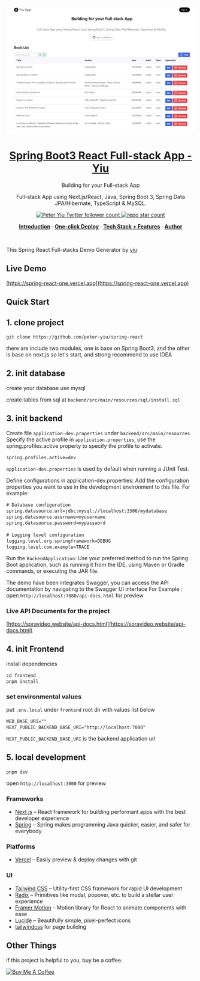 <a href="https://spring-react-one.vercel.app">
  <img alt="Precedent – Building blocks for your Next project" src="./preview.webp">
  <h1 align="center">Spring Boot3 React Full-stack App - Yiu</h1>
</a>

<p align="center">
  Building for your Full-stack App
</p>
<p align="center">
 Full-stack App using Next.js/React, Java, Spring Boot 3, Spring Data JPA/Hibernate, TypeScript & MySQL.
</p>

<p align="center">
  <a href="https://twitter.com/">
    <img src="https://img.shields.io/twitter/follow/twiter?style=flat&label=twitter&logo=twitter&color=0bf&logoColor=fff" alt="Peter Yiu Twitter follower count" />
  </a>
  <a href="https://github.com/peter-yiu/spring-react">
    <img src="https://img.shields.io/github/stars/peter-yiu/spring-react?label=peter-yiu%2Fspring-react" alt="repo star count" />
  </a>
</p>

<p align="center">
  <a href="#introduction"><strong>Introduction</strong></a> ·
  <a href="#one-click-deploy"><strong>One-click Deploy</strong></a> ·
  <a href="#tech-stack--features"><strong>Tech Stack + Features</strong></a> ·
  <a href="#author"><strong>Author</strong></a>
</p>
<br/>




This Spring React Full-stacks Demo Generator by [yiu](https://spring-react-one.vercel.app/)

## Live Demo

[https://spring-react-one.vercel.app](https://spring-react-one.vercel.app)



## Quick Start

## 1. clone project

```shell
git clone https://github.com/peter-yiu/spring-react
```
there are include two modules, one is base on Spring Boot3, and the other is base on next.js
so let's start, and strong recommend to use IDEA

## 2. init database
create your database use mysql 

create tables from sql at `backend/src/main/resources/sql/install.sql`

## 3. init backend

Create file `application-dev.properties` under `backend/src/main/resources`
Specify the active profile in `application.properties`, use the spring.profiles.active property to specify the profile to activate.
```
spring.profiles.active=dev
```

`application-dev.properties` is used by default when running a JUnit Test.

Define configurations in application-dev.properties: Add the configuration properties you want to use in the development environment to this file. For example:
```
# Database configuration
spring.datasource.url=jdbc:mysql://localhost:3306/mydatabase
spring.datasource.username=myusername
spring.datasource.password=mypassword

# Logging level configuration
logging.level.org.springframework=DEBUG
logging.level.com.example=TRACE
```
Run the `BackendApplication`: Use your preferred method to run the Spring Boot application, such as running it from the IDE, using Maven or Gradle commands, or executing the JAR file.

The demo have been integrates Swagger, you can access the API documentation by navigating to the Swagger UI interface
For Example :
open `http://localhost:7080/api-docs.html` for preview


### Live API Documents for the project

[https://soravideo.website/api-docs.html](https://soravideo.website/api-docs.html)

## 4. init Frontend
install dependencies

```shell
cd frontend
pnpm install
```
### set environmental values

put `.env.local` under `frontend` root dir with values list below

```
WEB_BASE_URI=""
NEXT_PUBLIC_BACKEND_BASE_URI="http://localhost:7080"

```
``NEXT_PUBLIC_BACKEND_BASE_URI`` is the backend application url 


## 5. local development

```shell
pnpm dev
```

open `http://localhost:3000` for preview

### Frameworks
- [Next.js](https://nextjs.org/) – React framework for building performant apps with the best developer experience
- [Spring](https://spring.io//) – Spring makes programming Java quicker, easier, and safer for everybody

### Platforms
- [Vercel](https://vercel.com/) – Easily preview & deploy changes with git

### UI
- [Tailwind CSS](https://tailwindcss.com/) – Utility-first CSS framework for rapid UI development
- [Radix](https://www.radix-ui.com/) – Primitives like modal, popover, etc. to build a stellar user experience
- [Framer Motion](https://framer.com/motion) – Motion library for React to animate components with ease
- [Lucide](https://lucide.dev/) – Beautifully simple, pixel-perfect icons
- [tailwindcss](https://tailwindcss.com/) for page building

## Other Things

if this project is helpful to you, buy be a coffee.

<a href="https://www.buymeacoffee.com/#" target="_blank"><img src="https://cdn.buymeacoffee.com/buttons/default-orange.png" alt="Buy Me A Coffee" height="41" width="174"></a>
